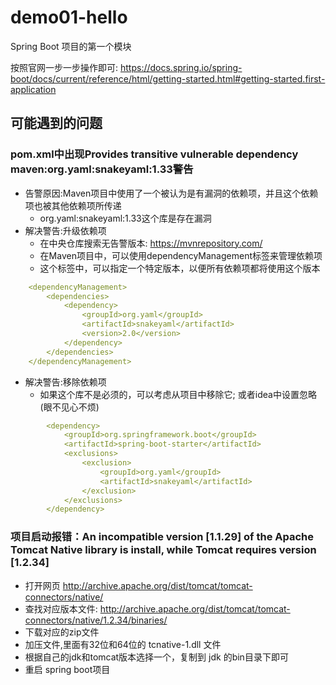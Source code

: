 # demo01-hello
Spring Boot 项目的第一个模块

按照官网一步一步操作即可: https://docs.spring.io/spring-boot/docs/current/reference/html/getting-started.html#getting-started.first-application

## 可能遇到的问题
### pom.xml中出现Provides transitive vulnerable dependency maven:org.yaml:snakeyaml:1.33警告
- 告警原因:Maven项目中使用了一个被认为是有漏洞的依赖项，并且这个依赖项也被其他依赖项所传递
  - org.yaml:snakeyaml:1.33这个库是存在漏洞
- 解决警告:升级依赖项
  - 在中央仓库搜索无告警版本: https://mvnrepository.com/
  - 在Maven项目中，可以使用dependencyManagement标签来管理依赖项
  - 这个标签中，可以指定一个特定版本，以便所有依赖项都将使用这个版本
```yaml
    <dependencyManagement>
        <dependencies>
            <dependency>
                <groupId>org.yaml</groupId>
                <artifactId>snakeyaml</artifactId>
                <version>2.0</version>
            </dependency>
        </dependencies>
    </dependencyManagement>
```
- 解决警告:移除依赖项
  - 如果这个库不是必须的，可以考虑从项目中移除它; 或者idea中设置忽略(眼不见心不烦)
```yaml
        <dependency>
            <groupId>org.springframework.boot</groupId>
            <artifactId>spring-boot-starter</artifactId>
            <exclusions>
                <exclusion>
                    <groupId>org.yaml</groupId>
                    <artifactId>snakeyaml</artifactId>
                </exclusion>
            </exclusions>
        </dependency>
```
### 项目启动报错：An incompatible version [1.1.29] of the Apache Tomcat Native library is install, while Tomcat requires version [1.2.34]
- 打开网页 http://archive.apache.org/dist/tomcat/tomcat-connectors/native/
- 查找对应版本文件: http://archive.apache.org/dist/tomcat/tomcat-connectors/native/1.2.34/binaries/
- 下载对应的zip文件
- 加压文件,里面有32位和64位的 tcnative-1.dll 文件
- 根据自己的jdk和tomcat版本选择一个，复制到 jdk 的bin目录下即可
- 重启 spring boot项目